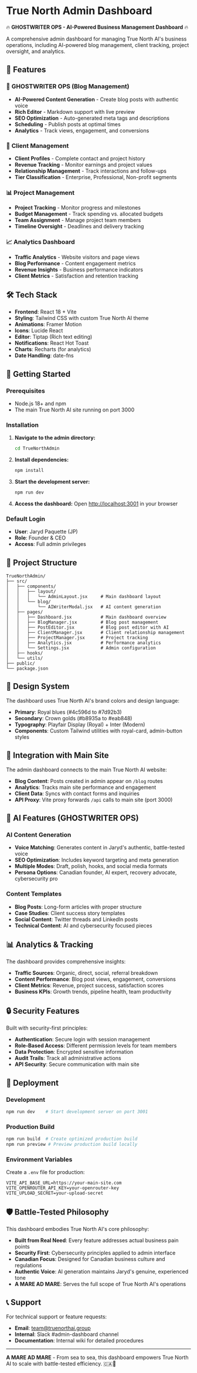# True North Admin Dashboard

🔥 **GHOSTWRITER OPS - AI-Powered Business Management Dashboard** 🔥

A comprehensive admin dashboard for managing True North AI's business operations, including AI-powered blog management, client tracking, project oversight, and analytics.

## 🚀 Features

### 📝 **GHOSTWRITER OPS (Blog Management)**
- **AI-Powered Content Generation** - Create blog posts with authentic voice
- **Rich Editor** - Markdown support with live preview
- **SEO Optimization** - Auto-generated meta tags and descriptions
- **Scheduling** - Publish posts at optimal times
- **Analytics** - Track views, engagement, and conversions

### 👥 **Client Management**
- **Client Profiles** - Complete contact and project history
- **Revenue Tracking** - Monitor earnings and project values
- **Relationship Management** - Track interactions and follow-ups
- **Tier Classification** - Enterprise, Professional, Non-profit segments

### 📊 **Project Management**
- **Project Tracking** - Monitor progress and milestones
- **Budget Management** - Track spending vs. allocated budgets
- **Team Assignment** - Manage project team members
- **Timeline Oversight** - Deadlines and delivery tracking

### 📈 **Analytics Dashboard**
- **Traffic Analytics** - Website visitors and page views
- **Blog Performance** - Content engagement metrics
- **Revenue Insights** - Business performance indicators
- **Client Metrics** - Satisfaction and retention tracking

## 🛠️ Tech Stack

- **Frontend**: React 18 + Vite
- **Styling**: Tailwind CSS with custom True North AI theme
- **Animations**: Framer Motion
- **Icons**: Lucide React
- **Editor**: Tiptap (Rich text editing)
- **Notifications**: React Hot Toast
- **Charts**: Recharts (for analytics)
- **Date Handling**: date-fns

## 🚦 Getting Started

### Prerequisites
- Node.js 18+ and npm
- The main True North AI site running on port 3000

### Installation

1. **Navigate to the admin directory:**
   ```bash
   cd TrueNorthAdmin
   ```

2. **Install dependencies:**
   ```bash
   npm install
   ```

3. **Start the development server:**
   ```bash
   npm run dev
   ```

4. **Access the dashboard:**
   Open [http://localhost:3001](http://localhost:3001) in your browser

### Default Login
- **User**: Jaryd Paquette (JP)
- **Role**: Founder & CEO
- **Access**: Full admin privileges

## 📁 Project Structure

```
TrueNorthAdmin/
├── src/
│   ├── components/
│   │   ├── layout/
│   │   │   └── AdminLayout.jsx     # Main dashboard layout
│   │   └── blog/
│   │       └── AIWriterModal.jsx   # AI content generation
│   ├── pages/
│   │   ├── Dashboard.jsx           # Main dashboard overview
│   │   ├── BlogManager.jsx         # Blog post management
│   │   ├── PostEditor.jsx          # Blog post editor with AI
│   │   ├── ClientManager.jsx       # Client relationship management
│   │   ├── ProjectManager.jsx      # Project tracking
│   │   ├── Analytics.jsx           # Performance analytics
│   │   └── Settings.jsx            # Admin configuration
│   ├── hooks/
│   └── utils/
├── public/
└── package.json
```

## 🎨 Design System

The dashboard uses True North AI's brand colors and design language:

- **Primary**: Royal blues (#4c596d to #7d92b3)
- **Secondary**: Crown golds (#b8935a to #eab848)
- **Typography**: Playfair Display (Royal) + Inter (Modern)
- **Components**: Custom Tailwind utilities with royal-card, admin-button styles

## 🔗 Integration with Main Site

The admin dashboard connects to the main True North AI website:

- **Blog Content**: Posts created in admin appear on `/blog` routes
- **Analytics**: Tracks main site performance and engagement
- **Client Data**: Syncs with contact forms and inquiries
- **API Proxy**: Vite proxy forwards `/api` calls to main site (port 3000)

## 🤖 AI Features (GHOSTWRITER OPS)

### AI Content Generation
- **Voice Matching**: Generates content in Jaryd's authentic, battle-tested voice
- **SEO Optimization**: Includes keyword targeting and meta generation
- **Multiple Modes**: Draft, polish, hooks, and social media formats
- **Persona Options**: Canadian founder, AI expert, recovery advocate, cybersecurity pro

### Content Templates
- **Blog Posts**: Long-form articles with proper structure
- **Case Studies**: Client success story templates
- **Social Content**: Twitter threads and LinkedIn posts
- **Technical Content**: AI and cybersecurity focused pieces

## 📊 Analytics & Tracking

The dashboard provides comprehensive insights:

- **Traffic Sources**: Organic, direct, social, referral breakdown
- **Content Performance**: Blog post views, engagement, conversions
- **Client Metrics**: Revenue, project success, satisfaction scores
- **Business KPIs**: Growth trends, pipeline health, team productivity

## 🔒 Security Features

Built with security-first principles:

- **Authentication**: Secure login with session management
- **Role-Based Access**: Different permission levels for team members
- **Data Protection**: Encrypted sensitive information
- **Audit Trails**: Track all administrative actions
- **API Security**: Secure communication with main site

## 🚀 Deployment

### Development
```bash
npm run dev    # Start development server on port 3001
```

### Production Build
```bash
npm run build  # Create optimized production build
npm run preview # Preview production build locally
```

### Environment Variables
Create a `.env` file for production:
```env
VITE_API_BASE_URL=https://your-main-site.com
VITE_OPENROUTER_API_KEY=your-openrouter-key
VITE_UPLOAD_SECRET=your-upload-secret
```

## 🛡️ Battle-Tested Philosophy

This dashboard embodies True North AI's core philosophy:

- **Built from Real Need**: Every feature addresses actual business pain points
- **Security First**: Cybersecurity principles applied to admin interface
- **Canadian Focus**: Designed for Canadian business culture and regulations
- **Authentic Voice**: AI generation maintains Jaryd's genuine, experienced tone
- **A MARE AD MARE**: Serves the full scope of True North AI's operations

## 📞 Support

For technical support or feature requests:
- **Email**: team@truenorthai.group
- **Internal**: Slack #admin-dashboard channel
- **Documentation**: Internal wiki for detailed procedures

---

**A MARE AD MARE** - From sea to sea, this dashboard empowers True North AI to scale with battle-tested efficiency. 🇨🇦💪

